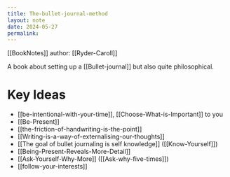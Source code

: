 ```yaml
---
title: The-bullet-journal-method
layout: note
date: 2024-05-27
permalink:
---
```


[[BookNotes]] author: [[Ryder-Caroll]]

A book about setting up a [[Bullet-journal]] but also quite philosophical.

# Key Ideas 

- [[be-intentional-with-your-time]], [[Choose-What-is-Important]] to you
- [[Be-Present]]
- [[the-friction-of-handwriting-is-the-point]]
- [[Writing-is-a-way-of-externalising-our-thoughts]]
- [[The goal of bullet journaling is self knowledge]] ([[Know-Yourself]])
- [[Being-Present-Reveals-More-Detail]]
- [[Ask-Yourself-Why-More]] ([[Ask-why-five-times]])
- [[follow-your-interests]]

